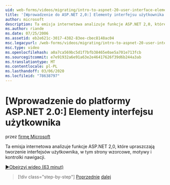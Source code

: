 ```yaml
---
uid: web-forms/videos/migrating/intro-to-aspnet-20-user-interface-elements
title: '[Wprowadzenie do ASP.NET 2,0:] Elementy interfejsu użytkownika | Microsoft Docs'
author: microsoft
description: Ta emisja internetowa analizuje funkcje ASP.NET 2,0, które upraszczają tworzenie interfejsów użytkownika, w tym strony wzorcowe, motywy i kontrolki nawigacji.
ms.author: riande
ms.date: 07/25/2006
ms.assetid: eb2e621c-3017-4382-83ee-cbec8148ac04
msc.legacyurl: /web-forms/videos/migrating/intro-to-aspnet-20-user-interface-elements
msc.type: video
ms.openlocfilehash: a0a7ca569bc5d1f7bfb38465e0ae5a701e713fcb
ms.sourcegitcommit: e7e91932a6e91a63e2e46417626f39d6b244a3ab
ms.translationtype: MT
ms.contentlocale: pl-PL
ms.lasthandoff: 03/06/2020
ms.locfileid: "78638797"
---
```

# <a name="intro-to-aspnet-20-user-interface-elements"></a>[Wprowadzenie do platformy ASP.NET 2.0:] Elementy interfejsu użytkownika

przez [firmę Microsoft](https://github.com/microsoft)

Ta emisja internetowa analizuje funkcje ASP.NET 2,0, które upraszczają tworzenie interfejsów użytkownika, w tym strony wzorcowe, motywy i kontrolki nawigacji.

[&#9654;Obejrzyj wideo (63 minut)](https://channel9.msdn.com/Blogs/ASP-NET-Site-Videos/intro-to-aspnet-20-user-interface-elements)

> [!div class="step-by-step"]
> [Poprzednie](intro-to-aspnet-20-aspnet-20-fundamentals.md)
> [dalej](migrating-from-classic-asp-to-aspnet.md)
